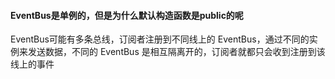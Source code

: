 #### EventBus是单例的，但是为什么默认构造函数是public的呢

EventBus可能有多条总线，订阅者注册到不同线上的 EventBus，通过不同的实例来发送数据，不同的 EventBus 是相互隔离开的，订阅者就都只会收到注册到该线上的事件